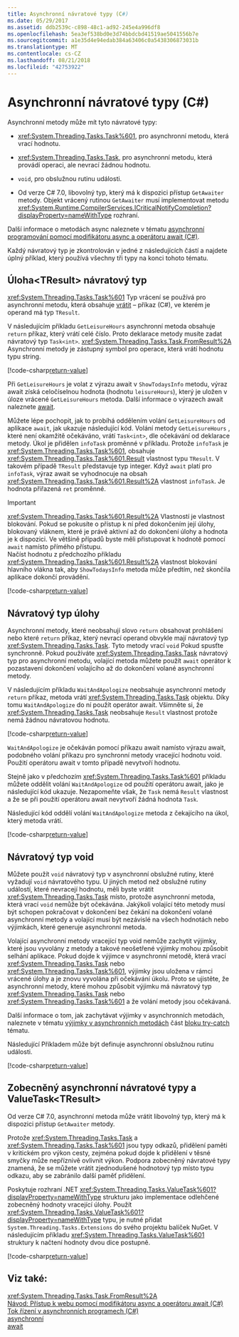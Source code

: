 ```yaml
---
title: Asynchronní návratové typy (C#)
ms.date: 05/29/2017
ms.assetid: ddb2539c-c898-48c1-ad92-245e4a996df8
ms.openlocfilehash: 5ea3ef538bd0e3d74bbdcbd41519ae5041556b7e
ms.sourcegitcommit: a1e35d4e94edab384a63406c0a5438306873031b
ms.translationtype: MT
ms.contentlocale: cs-CZ
ms.lasthandoff: 08/21/2018
ms.locfileid: "42753922"
---
```

# <a name="async-return-types-c"></a>Asynchronní návratové typy (C#)
Asynchronní metody může mít tyto návratové typy:

- <xref:System.Threading.Tasks.Task%601>, pro asynchronní metodu, která vrací hodnotu. 
 
-  <xref:System.Threading.Tasks.Task>, pro asynchronní metodu, která provádí operaci, ale nevrací žádnou hodnotu.

- `void`, pro obslužnou rutinu události. 

- Od verze C# 7.0, libovolný typ, který má k dispozici přístup `GetAwaiter` metody. Objekt vrácený rutinou `GetAwaiter` musí implementovat metodu <xref:System.Runtime.CompilerServices.ICriticalNotifyCompletion?displayProperty=nameWithType> rozhraní.
  
Další informace o metodách async naleznete v tématu [asynchronní programování pomocí modifikátoru async a operátoru await (C#)](../../../../csharp/programming-guide/concepts/async/index.md).  
  
Každý návratový typ je zkontrolován v jedné z následujících částí a najdete úplný příklad, který používá všechny tři typy na konci tohoto tématu.  
  
##  <a name="BKMK_TaskTReturnType"></a> Úloha\<TResult\> návratový typ  
<xref:System.Threading.Tasks.Task%601> Typ vrácení se používá pro asynchronní metodu, která obsahuje [vrátit](../../../../csharp/language-reference/keywords/return.md) – příkaz (C#), ve kterém je operand má typ `TResult`.  
  
V následujícím příkladu `GetLeisureHours` asynchronní metoda obsahuje `return` příkaz, který vrátí celé číslo. Proto deklarace metody musíte zadat návratový typ `Task<int>`.  <xref:System.Threading.Tasks.Task.FromResult%2A> Asynchronní metody je zástupný symbol pro operace, která vrátí hodnotu typu string.
  
[!code-csharp[return-value](../../../../../samples/snippets/csharp/programming-guide/async/async-returns1.cs)]

Při `GetLeisureHours` je volat z výrazu await v `ShowTodaysInfo` metodu, výraz await získá celočíselnou hodnota (hodnotu `leisureHours`), který je uložen v úloze vrácené `GetLeisureHours` metoda. Další informace o výrazech await naleznete [await](../../../../csharp/language-reference/keywords/await.md).  
  
Můžete lépe pochopit, jak to probíhá oddělením volání `GetLeisureHours` od aplikace `await`, jak ukazuje následující kód. Volání metody `GetLeisureHours` , které není okamžitě očekáváno, vrátí `Task<int>`, dle očekávání od deklarace metody. Úkol je přidělen `infoTask` proměnné v příkladu. Protože `infoTask` je <xref:System.Threading.Tasks.Task%601>, obsahuje <xref:System.Threading.Tasks.Task%601.Result> vlastnost typu `TResult`. V takovém případě `TResult` představuje typ integer. Když `await` platí pro `infoTask`, výraz await se vyhodnocuje na obsah <xref:System.Threading.Tasks.Task%601.Result%2A> vlastnost `infoTask`. Je hodnota přiřazená `ret` proměnné.  
  
> [!IMPORTANT]
>  <xref:System.Threading.Tasks.Task%601.Result%2A> Vlastností je vlastnost blokování. Pokud se pokusíte o přístup k ní před dokončením její úlohy, blokovaný vláknem, které je právě aktivní až do dokončení úlohy a hodnota je k dispozici. Ve většině případů byste měli přistupovat k hodnotě pomocí `await` namísto přímého přístupu. <br/> Načíst hodnotu z předchozího příkladu <xref:System.Threading.Tasks.Task%601.Result%2A> vlastnost blokování hlavního vlákna tak, aby `ShowTodaysInfo` metoda může předtím, než skončila aplikace dokončí provádění.  

[!code-csharp[return-value](../../../../../samples/snippets/csharp/programming-guide/async/async-returns1a.cs#1)]
  
##  <a name="BKMK_TaskReturnType"></a> Návratový typ úlohy  
Asynchronní metody, které neobsahují slovo `return` obsahovat prohlášení nebo které `return` příkaz, který nevrací operand obvykle mají návratový typ <xref:System.Threading.Tasks.Task>. Tyto metody vrací `void` Pokud spusťte synchronně. Pokud používáte <xref:System.Threading.Tasks.Task> návratový typ pro asynchronní metodu, volající metoda můžete použít `await` operátor k pozastavení dokončení volajícího až do dokončení volané asynchronní metody.  
  
V následujícím příkladu `WaitAndApologize` neobsahuje asynchronní metody `return` příkaz, metoda vrátí <xref:System.Threading.Tasks.Task> objektu. Díky tomu `WaitAndApologize` do ní použít operátor await. Všimněte si, že <xref:System.Threading.Tasks.Task> neobsahuje `Result` vlastnost protože nemá žádnou návratovou hodnotu.  

[!code-csharp[return-value](../../../../../samples/snippets/csharp/programming-guide/async/async-returns2.cs)]  
  
`WaitAndApologize` je očekáván pomocí příkazu await namísto výrazu await, podobného volání příkazu pro synchronní metody vracející hodnotu void. Použití operátoru await v tomto případě nevytvoří hodnotu.  
  
Stejně jako v předchozím <xref:System.Threading.Tasks.Task%601> příkladu můžete oddělit volání `WaitAndApologize` od použití operátoru await, jako je následující kód ukazuje. Nezapomeňte však, že `Task` nemá `Result` vlastnost a že se při použití operátoru await nevytvoří žádná hodnota `Task`.  
  
Následující kód oddělí volání `WaitAndApologize` metoda z čekajícího na úkol, který metoda vrátí.  
 
[!code-csharp[return-value](../../../../../samples/snippets/csharp/programming-guide/async/async-returns2a.cs#1)]  
 
##  <a name="BKMK_VoidReturnType"></a> Návratový typ void  
Můžete použít `void` návratový typ v asynchronní obslužné rutiny, které vyžadují `void` návratového typu. U jiných metod než obslužné rutiny událostí, které nevracejí hodnotu, měli byste vrátit <xref:System.Threading.Tasks.Task> místo, protože asynchronní metoda, která vrací `void` nemůže být očekávána. Jakýkoli volající této metody musí být schopen pokračovat v dokončení bez čekání na dokončení volané asynchronní metody a volající musí být nezávislé na všech hodnotách nebo výjimkách, které generuje asynchronní metoda.  
  
Volající asynchronní metody vracející typ void nemůže zachytit výjimky, které jsou vyvolány z metody a takové neošetřené výjimky mohou způsobit selhání aplikace. Pokud dojde k výjimce v asynchronní metodě, která vrací <xref:System.Threading.Tasks.Task> nebo <xref:System.Threading.Tasks.Task%601>, výjimky jsou uložena v rámci vrácené úlohy a je znovu vyvolána při očekávání úkolu. Proto se ujistěte, že asynchronní metody, které mohou způsobit výjimku má návratový typ <xref:System.Threading.Tasks.Task> nebo <xref:System.Threading.Tasks.Task%601> a že volání metody jsou očekávaná.  
  
Další informace o tom, jak zachytávat výjimky v asynchronních metodách, naleznete v tématu [výjimky v asynchronních metodách](../../../language-reference/keywords/try-catch.md#exceptions-in-async-methods) část [bloku try-catch](../../../language-reference/keywords/try-catch.md) tématu.  
  
Následující Příkladem může být definuje asynchronní obslužnou rutinu události.  
 
[!code-csharp[return-value](../../../../../samples/snippets/csharp/programming-guide/async/async-returns3.cs)]  
 
## <a name="generalized-async-return-types-and-valuetasktresult"></a>Zobecněný asynchronní návratové typy a ValueTask\<TResult\>

Od verze C# 7.0, asynchronní metoda může vrátit libovolný typ, který má k dispozici přístup `GetAwaiter` metody.
 
Protože <xref:System.Threading.Tasks.Task> a <xref:System.Threading.Tasks.Task%601> jsou typy odkazů, přidělení paměti v kritickém pro výkon cesty, zejména pokud dojde k přidělení v těsné smyčky může nepříznivě ovlivnit výkon. Podpora zobecněný návratové typy znamená, že se můžete vrátit zjednodušené hodnotový typ místo typu odkazu, aby se zabránilo další paměť přidělení. 

Poskytuje rozhraní .NET <xref:System.Threading.Tasks.ValueTask%601?displayProperty=nameWithType> strukturu jako implementace odlehčené zobecněný hodnoty vracející úlohy. Použít <xref:System.Threading.Tasks.ValueTask%601?displayProperty=nameWithType> typu, je nutné přidat `System.Threading.Tasks.Extensions` do svého projektu balíček NuGet. V následujícím příkladu <xref:System.Threading.Tasks.ValueTask%601> struktury k načtení hodnoty dvou dice postupně. 
  
[!code-csharp[return-value](../../../../../samples/snippets/csharp/programming-guide/async/async-valuetask.cs)]

## <a name="see-also"></a>Viz také:  
<xref:System.Threading.Tasks.Task.FromResult%2A>   
[Návod: Přístup k webu pomocí modifikátoru async a operátoru await (C#)](../../../../csharp/programming-guide/concepts/async/walkthrough-accessing-the-web-by-using-async-and-await.md)   
[Tok řízení v asynchronních programech (C#)](../../../../csharp/programming-guide/concepts/async/control-flow-in-async-programs.md)   
[asynchronní](../../../../csharp/language-reference/keywords/async.md)   
[await](../../../../csharp/language-reference/keywords/await.md)
